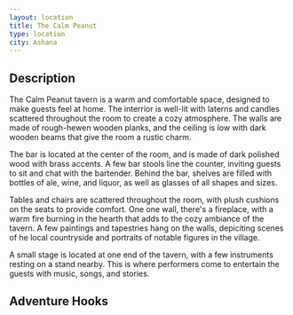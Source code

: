 ```yaml
---
layout: location
title: The Calm Peanut
type: location
city: Ashana
---
```

## Description
The Calm Peanut tavern is a warm and comfortable space, designed to make guests feel at home. The interrior is well-lit with laterns and candles scattered throughout the room to create a cozy atmosphere. The walls are made of rough-hewen wooden planks, and the ceiling is low with dark wooden beams that give the room a rustic charm.

The bar is located at the center of the room, and is made of dark polished wood with brass accents. A few bar stools line the counter, inviting guests to sit and chat with the bartender. Behind the bar, shelves are filled with bottles of ale, wine, and liquor, as well as glasses of all shapes and sizes.

Tables and chairs are scattered throughout the room, with plush cushions on the seats to provide comfort. One one wall, there's a fireplace, with a warm fire burning in the hearth that adds to the cozy ambiance of the tavern. A few paintings and tapestries hang on the walls, depiciting scenes of he local countryside and portraits of notable figures in the village.

A small stage is located at one end of the tavern, with a few instruments resting on a stand nearby. This is where performers come to entertain the guests with music, songs, and stories.

## Adventure Hooks

